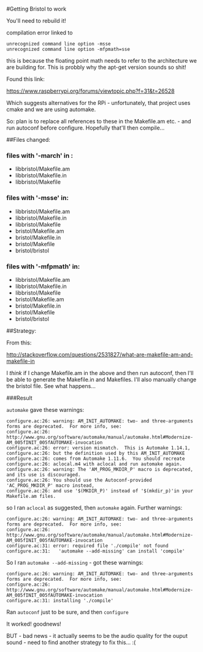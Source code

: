 

#Getting Bristol to work

You'll need to rebuild it!


compilation error linked to 

```
unrecognized command line option -msse
unrecognized command line option -mfpmath=sse
```

this is because the floating point math needs to refer to the architecture we are building for. This is probbly why the apt-get version sounds so shit!


Found this link: 

https://www.raspberrypi.org/forums/viewtopic.php?f=31&t=26528


Which suggests alternatives for the RPi - unfortunately, that project uses cmake and we are using automake. 

So: plan is to replace all references to these in the Makefile.am etc. - and run autoconf before configure. Hopefully that'll then compile...

##Files changed: 

### files with '-march' in :

- libbristol/Makefile.am
- libbristol/Makefile.in
- libbristol/Makefile

### files with '-msse' in:


- libbristol/Makefile.am
- libbristol/Makefile.in
- libbristol/Makefile
- bristol/Makefile.am
- bristol/Makefile.in
- bristol/Makefile
- bristol/bristol

### files with '-mfpmath' in:

- libbristol/Makefile.am
- libbristol/Makefile.in
- libbristol/Makefile
- bristol/Makefile.am
- bristol/Makefile.in
- bristol/Makefile
- bristol/bristol

##Strategy: 

From this:

http://stackoverflow.com/questions/2531827/what-are-makefile-am-and-makefile-in

I *think* if I change Makefile.am in the above and then run autoconf, then I'll be able to generate the Makefile.in and Makefiles. I'll also manually change the bristol file. See what happens...

###Result

`automake` gave these warnings: 

```
configure.ac:26: warning: AM_INIT_AUTOMAKE: two- and three-arguments forms are deprecated.  For more info, see:
configure.ac:26: http://www.gnu.org/software/automake/manual/automake.html#Modernize-AM_005fINIT_005fAUTOMAKE-invocation
configure.ac:26: error: version mismatch.  This is Automake 1.14.1,
configure.ac:26: but the definition used by this AM_INIT_AUTOMAKE
configure.ac:26: comes from Automake 1.11.6.  You should recreate
configure.ac:26: aclocal.m4 with aclocal and run automake again.
configure.ac:26: warning: The 'AM_PROG_MKDIR_P' macro is deprecated, and its use is discouraged.
configure.ac:26: You should use the Autoconf-provided 'AC_PROG_MKDIR_P' macro instead,
configure.ac:26: and use '$(MKDIR_P)' instead of '$(mkdir_p)'in your Makefile.am files.
```

so I ran `aclocal` as suggested, then `automake` again. Further warnings: 

```
configure.ac:26: warning: AM_INIT_AUTOMAKE: two- and three-arguments forms are deprecated.  For more info, see:
configure.ac:26: http://www.gnu.org/software/automake/manual/automake.html#Modernize-AM_005fINIT_005fAUTOMAKE-invocation
configure.ac:31: error: required file './compile' not found
configure.ac:31:   'automake --add-missing' can install 'compile'
```

So I ran `automake --add-missing` - got these warnings: 

```
configure.ac:26: warning: AM_INIT_AUTOMAKE: two- and three-arguments forms are deprecated.  For more info, see:
configure.ac:26: http://www.gnu.org/software/automake/manual/automake.html#Modernize-AM_005fINIT_005fAUTOMAKE-invocation
configure.ac:31: installing './compile'
```

Ran `autoconf` just to be sure, and then `configure`

It worked! goodnews!


BUT - bad news - it actually seems to be the audio quality for the ouput sound - need to find another strategy to fix this... :(






